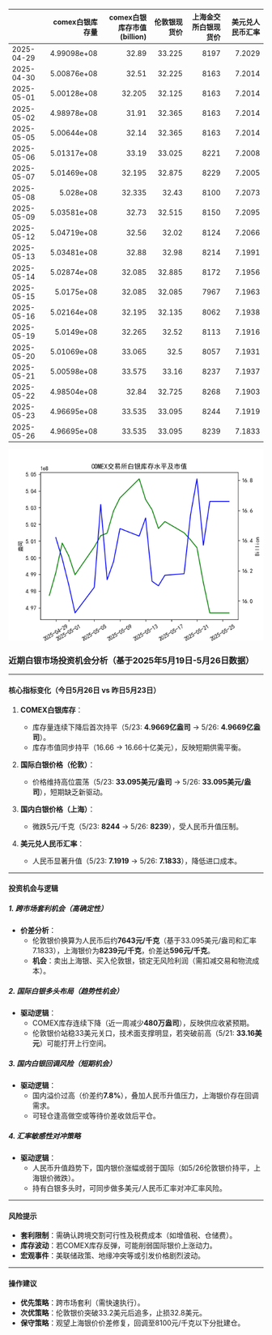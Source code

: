 |            |   comex白银库存量 |   comex白银库存市值(billion) |   伦敦银现货价 |   上海金交所白银现货价 |   美元兑人民币汇率 |
|:-----------|------------------:|-----------------------------:|---------------:|-----------------------:|-------------------:|
| 2025-04-29 |       4.99098e+08 |                       32.89  |         33.225 |                   8197 |             7.2029 |
| 2025-04-30 |       5.00876e+08 |                       32.51  |         32.225 |                   8163 |             7.2014 |
| 2025-05-01 |       5.00128e+08 |                       32.205 |         32.125 |                   8163 |             7.2014 |
| 2025-05-02 |       4.98978e+08 |                       31.91  |         32.365 |                   8163 |             7.2014 |
| 2025-05-05 |       5.00644e+08 |                       32.14  |         32.365 |                   8163 |             7.2014 |
| 2025-05-06 |       5.01317e+08 |                       33.19  |         33.025 |                   8221 |             7.2008 |
| 2025-05-07 |       5.01469e+08 |                       32.195 |         32.875 |                   8229 |             7.2005 |
| 2025-05-08 |       5.028e+08   |                       32.335 |         32.43  |                   8100 |             7.2073 |
| 2025-05-09 |       5.03581e+08 |                       32.73  |         32.515 |                   8150 |             7.2095 |
| 2025-05-12 |       5.04719e+08 |                       32.56  |         32.02  |                   8124 |             7.2066 |
| 2025-05-13 |       5.03481e+08 |                       32.88  |         32.98  |                   8214 |             7.1991 |
| 2025-05-14 |       5.02874e+08 |                       32.085 |         32.885 |                   8172 |             7.1956 |
| 2025-05-15 |       5.0175e+08  |                       32.085 |         32.085 |                   7967 |             7.1963 |
| 2025-05-16 |       5.02164e+08 |                       32.195 |         32.135 |                   8062 |             7.1938 |
| 2025-05-19 |       5.0149e+08  |                       32.265 |         32.52  |                   8113 |             7.1916 |
| 2025-05-20 |       5.01069e+08 |                       33.065 |         32.5   |                   8057 |             7.1931 |
| 2025-05-21 |       5.00598e+08 |                       33.575 |         33.16  |                   8237 |             7.1937 |
| 2025-05-22 |       4.98504e+08 |                       32.84  |         32.725 |                   8268 |             7.1903 |
| 2025-05-23 |       4.96695e+08 |                       33.535 |         33.095 |                   8244 |             7.1919 |
| 2025-05-26 |       4.96695e+08 |                       33.535 |         33.095 |                   8239 |             7.1833 |

![图](silver.png)



### 近期白银市场投资机会分析（基于2025年5月19日-5月26日数据）

---

#### **核心指标变化（今日5月26日 vs 昨日5月23日）**
1. **COMEX白银库存**：  
   - 库存量连续下降后首次持平（5/23: **4.9669亿盎司** → 5/26: **4.9669亿盎司**）。  
   - 库存市值同步持平（16.66 → 16.66十亿美元），反映短期供需平衡。

2. **国际白银价格（伦敦）**：  
   - 价格维持高位震荡（5/23: **33.095美元/盎司** → 5/26: **33.095美元/盎司**），短期缺乏新驱动。

3. **国内白银价格（上海）**：  
   - 微跌5元/千克（5/23: **8244** → 5/26: **8239**），受人民币升值压制。

4. **美元兑人民币汇率**：  
   - 人民币显著升值（5/23: **7.1919** → 5/26: **7.1833**），降低进口成本。

---

#### **投资机会与逻辑**
##### 1. **跨市场套利机会（高确定性）**  
   - **价差分析**：  
     - 伦敦银价换算为人民币后约**7643元/千克**（基于33.095美元/盎司和汇率7.1833），上海银价为**8239元/千克**，价差达**596元/千克**。  
     - **机会**：卖出上海银、买入伦敦银，锁定无风险利润（需扣减交易和物流成本）。  

##### 2. **国际白银多头布局（趋势性机会）**  
   - **驱动逻辑**：  
     - COMEX库存连续下降（近一周减少**480万盎司**），反映供应收紧预期。  
     - 伦敦银价站稳33美元关口，技术面支撑明显，若突破前高（5/21: **33.16美元**）可能打开上行空间。  

##### 3. **国内白银回调风险（短期机会）**  
   - **驱动逻辑**：  
     - 国内溢价过高（价差约**7.8%**），叠加人民币升值压力，上海银价存在回调需求。  
     - 可轻仓逢高做空或等待价差收敛后平仓。  

##### 4. **汇率敏感性对冲策略**  
   - **驱动逻辑**：  
     - 人民币升值趋势下，国内银价涨幅或弱于国际（如5/26伦敦银价持平，上海银价微跌）。  
     - 持有白银多头时，可同步做多美元/人民币汇率对冲汇率风险。  

---

#### **风险提示**
- **套利限制**：需确认跨境交割可行性及税费成本（如增值税、仓储费）。  
- **库存波动**：若COMEX库存反弹，可能削弱国际银价上涨动力。  
- **宏观事件**：美联储政策、地缘冲突等或引发价格剧烈波动。  

---

#### **操作建议**
- **优先策略**：跨市场套利（需快速执行）。  
- **次优策略**：伦敦银价突破33.2美元后追多，止损32.8美元。  
- **保守策略**：观望上海银价价差修复，回调至8100元/千克以下分批建仓。